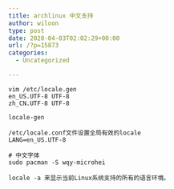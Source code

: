 ```yaml
---
title: archlinux 中文支持
author: wiloon
type: post
date: 2020-04-03T02:02:29+00:00
url: /?p=15873
categories:
  - Uncategorized

---
```

<pre><code class="language-bash line-numbers">vim /etc/locale.gen
en_US.UTF-8 UTF-8
zh_CN.UTF-8 UTF-8

locale-gen

/etc/locale.conf文件设置全局有效的locale
LANG=en_US.UTF-8

# 中文字体 
sudo pacman -S wqy-microhei

locale -a 来显示当前Linux系统支持的所有的语言环境。

</code></pre>